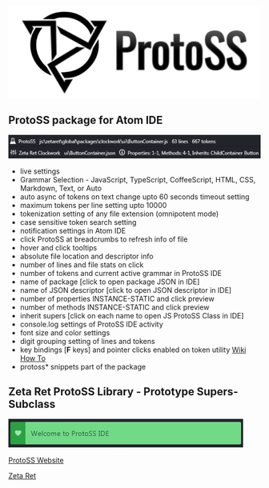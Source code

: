 [![Zeta Ret ProtoSS Logo](https://raw.githubusercontent.com/ZetaRet/atom.io-packages/master/images/protoss_logo_name_atom.png)](https://protoss.zetaret.com/)

## ProtoSS package for Atom IDE
[![Zeta Ret ProtoSS Atom IDE](https://raw.githubusercontent.com/ZetaRet/atom.io-packages/master/images/atom-ide-protoss-bar-br.png)](https://atom.io/packages/ide-protoss)
- live settings  
- Grammar Selection - JavaScript, TypeScript, CoffeeScript, HTML, CSS, Markdown, Text, or Auto  
- auto async of tokens on text change upto 60 seconds timeout setting  
- maximum tokens per line setting upto 10000  
- tokenization setting of any file extension (omnipotent mode)  
- case sensitive token search setting  
- notification settings in Atom IDE  
- click ProtoSS at breadcrumbs to refresh info of file  
- hover and click tooltips  
- absolute file location and descriptor info  
- number of lines and file stats on click  
- number of tokens and current active grammar in ProtoSS IDE  
- name of package [click to open package JSON in IDE]  
- name of JSON descriptor [click to open JSON descriptor in IDE]  
- number of properties INSTANCE-STATIC and click preview  
- number of methods INSTANCE-STATIC and click preview  
- inherit supers [click on each name to open JS ProtoSS Class in IDE]  
- console.log settings of ProtoSS IDE activity  
- font size and color settings  
- digit grouping setting of lines and tokens  
- key bindings [__F__ keys] and pointer clicks enabled on token utility [Wiki How To](https://github.com/ZetaRet/ide-protoss/wiki/How-to)  
- protoss* snippets part of the package  

## Zeta Ret ProtoSS Library - Prototype Supers-Subclass

[![Welcome to ProtoSS IDE](https://raw.githubusercontent.com/ZetaRet/atom.io-packages/master/images/welcome_protoss.png)](https://atom.io/packages/ide-protoss)  

[ProtoSS Website](https://protoss.zetaret.com/)  

[Zeta Ret](https://zetaret.com/)  
